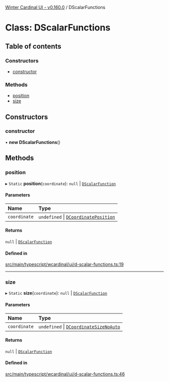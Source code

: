 [Winter Cardinal UI - v0.160.0](../index.md) / DScalarFunctions

# Class: DScalarFunctions

## Table of contents

### Constructors

- [constructor](DScalarFunctions.md#constructor)

### Methods

- [position](DScalarFunctions.md#position)
- [size](DScalarFunctions.md#size)

## Constructors

### constructor

• **new DScalarFunctions**()

## Methods

### position

▸ `Static` **position**(`coordinate`): ``null`` \| [`DScalarFunction`](../index.md#dscalarfunction)

#### Parameters

| Name | Type |
| :------ | :------ |
| `coordinate` | `undefined` \| [`DCoordinatePosition`](../index.md#dcoordinateposition) |

#### Returns

``null`` \| [`DScalarFunction`](../index.md#dscalarfunction)

#### Defined in

[src/main/typescript/wcardinal/ui/d-scalar-functions.ts:19](https://github.com/winter-cardinal/winter-cardinal-ui/blob/v0.160.0/src/main/typescript/wcardinal/ui/d-scalar-functions.ts#L19)

___

### size

▸ `Static` **size**(`coordinate`): ``null`` \| [`DScalarFunction`](../index.md#dscalarfunction)

#### Parameters

| Name | Type |
| :------ | :------ |
| `coordinate` | `undefined` \| [`DCoordinateSizeNoAuto`](../index.md#dcoordinatesizenoauto) |

#### Returns

``null`` \| [`DScalarFunction`](../index.md#dscalarfunction)

#### Defined in

[src/main/typescript/wcardinal/ui/d-scalar-functions.ts:46](https://github.com/winter-cardinal/winter-cardinal-ui/blob/v0.160.0/src/main/typescript/wcardinal/ui/d-scalar-functions.ts#L46)
